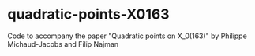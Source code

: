 # quadratic-points-X0163
Code to accompany the paper "Quadratic points on X_0(163)" by Philippe Michaud-Jacobs and Filip Najman
